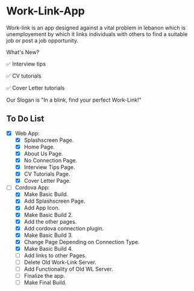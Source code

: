 # Work-Link-App
Work-link is an app designed against a vital problem in lebanon which is unemployement by which it links individuals with others to find a suitable job or post a job opportunity.

What's New?

✅ Interview tips

✅ CV tutorials

✅ Cover Letter tutorials

Our Slogan is "In a blink, find your perfect Work-Link!"

## To Do List
- [x] Web App:
  - [x] Splashscreen Page.
  - [x] Home Page.
  - [x] About Us Page.
  - [x] No Connection Page.
  - [x] Interview Tips Page.
  - [x] CV Tutorials Page.
  - [x] Cover Letter Page.
- [ ] Cordova App:
  - [x] Make Basic Build.
  - [x] Add Splashscreen Page.
  - [x] Add App Icon.
  - [x] Make Basic Build 2.
  - [x] Add the other pages.
  - [x] Add cordova connection plugin.
  - [x] Make Basic Build 3.
  - [x] Change Page Depending on Connection Type.
  - [x] Make Basic Build 4.
  - [ ] Add links to other Pages.
  - [ ] Delete Old Work-Link Server.
  - [ ] Add Functionality of Old WL Server.
  - [ ] Finalize the app.
  - [ ] Make Final Build.